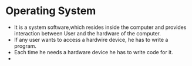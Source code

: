 # Operating System

- It is a system software,which resides inside the computer and provides interaction between User and the hardware of the computer.
- If any user wants to access a hardwire device, he has to write a program.
- Each time he needs a hardware device he has to write code for it.
- 
